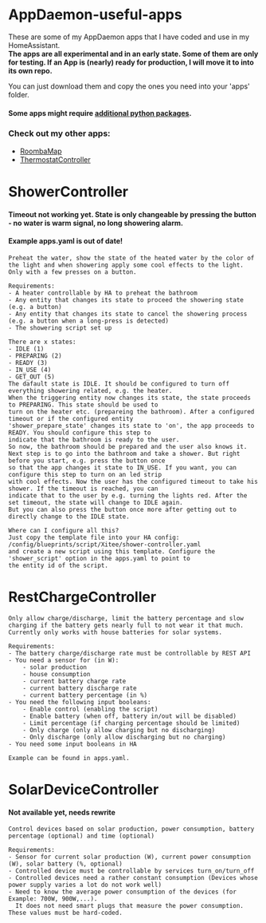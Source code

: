 # AppDaemon-useful-apps
These are some of my AppDaemon apps that I have coded and use in my HomeAssistant.<br>
**The apps are all experimental and in an early state. Some of them are only for testing.
If an App is (nearly) ready for production, I will move it to into its own repo.**


You can just download them and copy the ones you need into your 'apps' folder.

#### Some apps might require [additional python packages](INSTALL_PY_PACKAGES.md).

### Check out my other apps:
- [RoombaMap](https://github.com/Xitee1/AD-RoombaMap)
- [ThermostatController](https://github.com/Xitee1/AD-ThermostatController)

# ShowerController
#### Timeout not working yet. State is only changeable by pressing the button - no water is warm signal, no long showering alarm.
#### Example apps.yaml is out of date!
    Preheat the water, show the state of the heated water by the color of the light and when showering apply some cool effects to the light.
    Only with a few presses on a button.

    Requirements:
    - A heater controllable by HA to preheat the bathroom
    - Any entity that changes its state to proceed the showering state (e.g. a button)
    - Any entity that changes its state to cancel the showering process (e.g. a button when a long-press is detected)
    - The showering script set up

    There are x states:
    - IDLE (1)
    - PREPARING (2)
    - READY (3)
    - IN_USE (4)
    - GET_OUT (5)
    The dafault state is IDLE. It should be configured to turn off everything showering related, e.g. the heater.
    When the triggering entity now changes its state, the state proceeds to PREPARING. This state should be used to
    turn on the heater etc. (prepareing the bathroom). After a configured timeout or if the configured entity
    'shower_prepare_state' changes its state to 'on', the app proceeds to READY. You should configure this step to
    indicate that the bathroom is ready to the user.
    So now, the bathroom should be prepared and the user also knows it.
    Next step is to go into the bathroom and take a shower. But right before you start, e.g. press the button once
    so that the app changes it state to IN_USE. If you want, you can configure this step to turn on an led strip
    with cool effects. Now the user has the configured timeout to take his shower. If the timeout is reached, you can
    indicate that to the user by e.g. turning the lights red. After the set timeout, the state will change to IDLE again.
    But you can also press the button once more after getting out to directly change to the IDLE state.

    Where can I configure all this?
    Just copy the template file into your HA config: /config/blueprints/script/Xitee/shower-controller.yaml
    and create a new script using this template. Configure the 'shower_script' option in the apps.yaml to point to
    the entity id of the script.

# RestChargeController
    Only allow charge/discharge, limit the battery percentage and slow charging if the battery gets nearly full to not wear it that much.
    Currently only works with house batteries for solar systems.

    Requirements:
    - The battery charge/discharge rate must be controllable by REST API
    - You need a sensor for (in W):
        - solar production
        - house consumption
        - current battery charge rate
        - current battery discharge rate
        - current battery percentage (in %)
    - You need the following input booleans:
        - Enable control (enabling the script)
        - Enable battery (when off, battery in/out will be disabled)
        - Limit percentage (if charging percentage should be limited)
        - Only charge (only allow charging but no discharging)
        - Only discharge (only allow discharging but no charging)
    - You need some input booleans in HA

    Example can be found in apps.yaml.

# SolarDeviceController
#### Not available yet, needs rewrite
    Control devices based on solar production, power consumption, battery percentage (optional) and time (optional)
    
    Requirements:
    - Sensor for current solar production (W), current power consumption (W), solar battery (%, optional)
    - Controlled device must be controllable by services turn_on/turn_off
    - Controlled devices need a rather constant consumption (Devices whose power supply varies a lot do not work well)
    - Need to know the average power consumption of the devices (for Example: 700W, 900W,...).
      It does not need smart plugs that measure the power consumption. These values must be hard-coded.